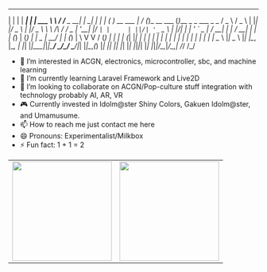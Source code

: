  _   _      _ _           __        __         _     _ _      ___ _                __  __ _           _                      ___   ___  
| | | | ___| | | ___      \ \      / /__  _ __| | __| | |    |_ _( )_ __ ___      |  \/  (_)_ __ ___ (_)___ _   _ ___ _   _ / _ \ / _ \ 
| |_| |/ _ \ | |/ _ \      \ \ /\ / / _ \| '__| |/ _` | |     | ||/| '_ ` _ \     | |\/| | | '_ ` _ \| / __| | | / __| | | | (_) | (_) |
|  _  |  __/ | | (_) |      \ V  V / (_) | |  | | (_| |_|     | |  | | | | | |    | |  | | | | | | | | \__ \ |_| \__ \ |_| |\__, |\__, |
|_| |_|\___|_|_|\___/        \_/\_/ \___/|_|  |_|\__,_(_)    |___| |_| |_| |_|    |_|  |_|_|_| |_| |_|_|___/\__,_|___/\__,_|  /_/   /_/ 

- 👀 I’m interested in ACGN, electronics, microcontroller, sbc, and machine learning
- 🌱 I’m currently learning Laravel Framework and Live2D
- 💞️ I’m looking to collaborate on ACGN/Pop-culture stuff integration with technology probably AI, AR, VR
- 🎮 Currently invested in Idolm@ster Shiny Colors, Gakuen Idolm@ster, and Umamusume.
- 📫 How to reach me just contact me here
- 😄 Pronouns: Experimentalist/Milkbox
- ⚡ Fun fact: 1 + 1 = 2

<table>
  <tr>
    <td><a href="https://github.com/anuraghazra/github-readme-stats">
      <img height=200 align="center" src="https://github-readme-stats-mimisusu99s-projects.vercel.app/api?username=mimisusu99&show_icons=true&include_all_commits=true&theme=transparent" />
    </a></td>
    <td><a href="https://github.com/anuraghazra/github-readme-stats">
      <img height=200 align="center" src="https://github-readme-stats-mimisusu99s-projects.vercel.app/api/top-langs?username=mimisusu99&layout=compact&langs_count=20&card_width=320&show_icons=true&theme=transparent" />
    </a></td>
  </tr>
</table>
<!---
Mimisusu99/Mimisusu99 is a ✨ special ✨ repository because its `README.md` (this file) appears on your GitHub profile.
You can click the Preview link to take a look at your changes.
--->
